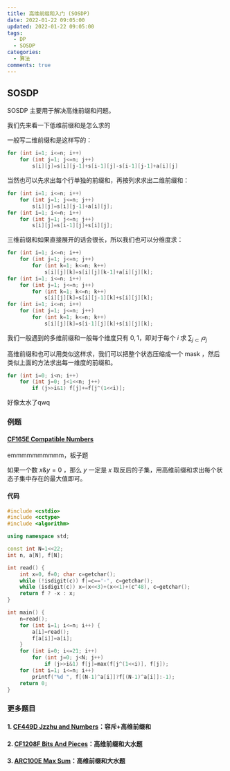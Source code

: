 ```yaml
---
title: 高维前缀和入门 (SOSDP) 
date: 2022-01-22 09:05:00
updated: 2022-01-22 09:05:00
tags:
  - DP
  - SOSDP
categories:
  - 算法
comments: true
---
```

## SOSDP

SOSDP 主要用于解决高维前缀和问题。

我们先来看一下低维前缀和是怎么求的

一般写二维前缀和是这样写的：

```cpp
for (int i=1; i<=n; i++)
    for (int j=1; j<=n; j++)
        s[i][j]=s[i][j-1]+s[i-1][j]-s[i-1][j-1]+a[i][j]
```

当然也可以先求出每个行单独的前缀和，再按列求求出二维前缀和：

```cpp
for (int i=1; i<=n; i++)
    for (int j=1; j<=n; j++)
        s[i][j]=s[i][j-1]+a[i][j];
for (int i=1; i<=n; i++)
    for (int j=1; j<=n; j++)
        s[i][j]=s[i-1][j]+s[i][j];
```

三维前缀和如果直接展开的话会很长，所以我们也可以分维度求：

```cpp
for (int i=1; i<=n; i++)
    for (int j=1; j<=n; j++)
        for (int k=1; k<=n; k++)
            s[i][j][k]=s[i][j][k-1]+a[i][j][k];
for (int i=1; i<=n; i++)
    for (int j=1; j<=n; j++)
        for (int k=1; k<=n; k++)
            s[i][j][k]=s[i][j-1][k]+s[i][j][k];
for (int i=1; i<=n; i++)
    for (int j=1; j<=n; j++)
        for (int k=1; k<=n; k++)
            s[i][j][k]=s[i-1][j][k]+s[i][j][k];
```

我们一般遇到的多维前缀和一般每个维度只有 $0,1$，即对于每个 $i$ 求 $\sum_{j\subset i}a_j$

高维前缀和也可以用类似这样求，我们可以把整个状态压缩成一个 mask ，然后类似上面的方法求出每一维度的前缀和。

```cpp
for (int i=0; i<n; i++)
	for (int j=0; j<1<<n; j++)
		if (j>>i&1) f[j]+=f[j^(1<<i)];
```

好像太水了qwq

### 例题

#### [CF165E Compatible Numbers](https://www.luogu.com.cn/problem/CF165E)

emmmmmmmmmm，板子题

如果一个数 $x\&y=0$ ，那么 $y$ 一定是 $x$ 取反后的子集，用高维前缀和求出每个状态子集中存在的最大值即可。

#### 代码

```cpp
#include <cstdio>
#include <cctype>
#include <algorithm>

using namespace std;

const int N=1<<22;
int n, a[N], f[N];

int read() {
	int x=0, f=0; char c=getchar();
	while (!isdigit(c)) f|=c=='-', c=getchar();
	while (isdigit(c)) x=(x<<3)+(x<<1)+(c^48), c=getchar();
	return f ? -x : x;
}

int main() {
	n=read();
	for (int i=1; i<=n; i++) {
		a[i]=read();
		f[a[i]]=a[i];
	}
	for (int i=0; i<=21; i++)
		for (int j=0; j<N; j++)
			if (j>>i&1) f[j]=max(f[j^(1<<i)], f[j]);
	for (int i=1; i<=n; i++)
		printf("%d ", f[(N-1)^a[i]]?f[(N-1)^a[i]]:-1);
	return 0;
}
```

### 更多题目

#### 1. [CF449D Jzzhu and Numbers](https://www.luogu.com.cn/problem/CF449D)：容斥+高维前缀和

#### 2. [CF1208F Bits And Pieces](https://www.luogu.com.cn/problem/CF1208F)：高维前缀和大水题

#### 3. [ARC100E Max Sum](https://atcoder.jp/contests/arc100/tasks/arc100_c)：高维前缀和大水题
